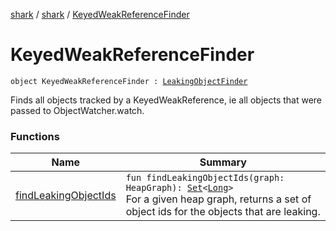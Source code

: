 [shark](../../index.md) / [shark](../index.md) / [KeyedWeakReferenceFinder](./index.md)

# KeyedWeakReferenceFinder

`object KeyedWeakReferenceFinder : `[`LeakingObjectFinder`](../-leaking-object-finder/index.md)

Finds all objects tracked by a KeyedWeakReference, ie all objects that were passed to
ObjectWatcher.watch.

### Functions

| Name | Summary |
|---|---|
| [findLeakingObjectIds](find-leaking-object-ids.md) | `fun findLeakingObjectIds(graph: HeapGraph): `[`Set`](https://kotlinlang.org/api/latest/jvm/stdlib/kotlin.collections/-set/index.html)`<`[`Long`](https://kotlinlang.org/api/latest/jvm/stdlib/kotlin/-long/index.html)`>`<br>For a given heap graph, returns a set of object ids for the objects that are leaking. |
